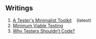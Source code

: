 ## Writings

<ol>

<li><a href=https://github.com/justcli/writings/wiki/A-Software-Tester's-Toolkit>A Tester's Minimalist Toolkit</a> &nbsp;&nbsp;&nbsp;(latest) </li>
<li><a href=https://github.com/justcli/writings/wiki/Minimum-Viable-Testing>Minimum Viable Testing</a> </li>
<li><a href=https://github.com/justcli/writings/blob/main/Why%20Testers%20Shouldn't%20Code.md>Why Testers Shouldn’t Code?</a></li>
  
</ol>
